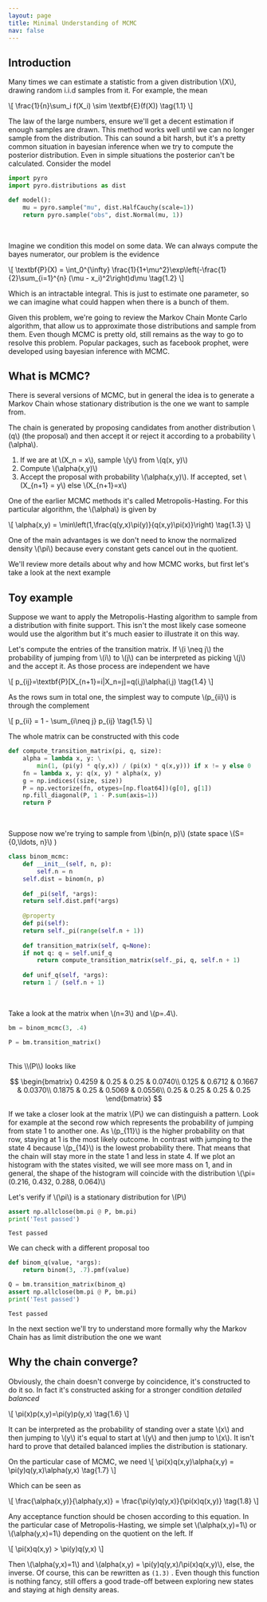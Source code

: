 ```yaml
---
layout: page
title: Minimal Understanding of MCMC
nav: false
---
```

<link rel="stylesheet" href="/assets/css/main.css"/>

## Introduction

Many times we can estimate a statistic from a given distribution \\(X\\),
drawing random i.i.d samples from it. For example, the mean

\\[
\frac{1}{n}\sum_i f(X_i) \sim \textbf{E}(f(X))
\tag{1.1}
\\]

The law of the large numbers, ensure we'll get a decent estimation if enough
samples are drawn. This method works well until we can no longer sample from
the distribution. This can sound a bit harsh, but it's a pretty common
situation in bayesian inference when we try to compute the posterior
distribution. Even in simple situations the posterior can't be calculated.
Consider the model

```python
import pyro
import pyro.distributions as dist

def model(): 
    mu = pyro.sample("mu", dist.HalfCauchy(scale=1)) 
    return pyro.sample("obs", dist.Normal(mu, 1)) 
```
<br>

Imagine we condition this model on some data. We can always compute the bayes
numerator, our problem is the evidence


\\[
\textbf{P}(X) = \int_0^{\infty}
\frac{1}{1+\mu^2}\exp\left(-\frac{1}{2}\sum_{i=1}^{n} (\mu - x_i)^2\right)d\mu
\tag{1.2}
\\]

Which is an intractable integral. This is just to estimate one parameter, so we
can imagine what could happen when there is a bunch of them.

Given this problem, we're going to review the Markov Chain Monte Carlo
algorithm, that allow us to approximate those distributions and sample from
them. Even though MCMC is pretty old, still remains as the way to go to resolve
this problem. Popular packages, such as facebook prophet, were developed using
bayesian inference with MCMC.

## What is MCMC?

There is several versions of MCMC, but in general the idea is to generate a
Markov Chain whose stationary distribution is the one we want to sample
from. 

The chain is generated by proposing candidates from another distribution
\\(q\\) (the proposal) and then accept it or reject it according to a
probability \\(\alpha\\).

1. If we are at \\(X_n = x\\), sample \\(y\\) from \\(q(x, y)\\)
2. Compute \\(\alpha(x,y)\\) 
3. Accept the proposal with probability \\(\alpha(x,y)\\). If accepted, set
\\(X_{n+1} = y\\) else \\(X_{n+1}=x\\)

One of the earlier MCMC methods it's called Metropolis-Hasting. For this 
particular algorithm, the \\(\alpha\\) is given by

\\[
\alpha(x,y) = \min\left(1,\frac{q(y,x)\pi(y)}{q(x,y)\pi(x)}\right)
\tag{1.3}
\\]

One of the main advantages is we don't need to know the normalized density
\\(\pi\\) because every constant gets cancel out in the quotient.

We'll review more details about why and how MCMC works, but first let's take a
look at the next example

## Toy example
Suppose we want to apply the Metropolis-Hasting algorithm to sample from a
distribution with finite support. This isn't the most likely case someone would
use the algorithm but it's much easier to illustrate it on this way.

Let's compute the entries of the transition matrix.  If \\(i \neq j\\) the
probability of jumping from \\(i\\) to \\(j\\) can be interpreted as picking
\\(j\\) and the accept it. As those process are independent we have

\\[
p_{ij}=\textbf{P}[X_{n+1}=i|X_n=j]=q(i,j)\alpha(i,j)
\tag{1.4}
\\]

As the rows sum in total one, the simplest way to compute \\(p_{ii}\\) is through
the complement 

\\[
p_{ii} = 1 - \sum_{i\neq j} p_{ij}
\tag{1.5}
\\]

The whole matrix can be constructed with this code

```python
def compute_transition_matrix(pi, q, size):
    alpha = lambda x, y: \
        min(1, (pi(y) * q(y,x)) / (pi(x) * q(x,y))) if x != y else 0
    fn = lambda x, y: q(x, y) * alpha(x, y)  
    g = np.indices((size, size))
    P = np.vectorize(fn, otypes=[np.float64])(g[0], g[1])
    np.fill_diagonal(P, 1 - P.sum(axis=1))
    return P
```
<br>

Suppose now we're trying to sample from \\(bin(n, p)\\) (state space
\\(S=\{0,\ldots, n\}\\) )

```python
class binom_mcmc:
    def __init__(self, n, p):
        self.n = n
	self.dist = binom(n, p)
		  
    def _pi(self, *args):
	return self.dist.pmf(*args)
				       
    @property
    def pi(self):
	return self._pi(range(self.n + 1))
	     
    def transition_matrix(self, q=None):
	if not q: q = self.unif_q
        return compute_transition_matrix(self._pi, q, self.n + 1)
		
    def unif_q(self, *args):
	return 1 / (self.n + 1)
```
<br>

Take a look at the matrix when \\(n=3\\) and \\(p=.4\\).

```python
bm = binom_mcmc(3, .4)

P = bm.transition_matrix()
```
<br>
This \\(P\\) looks like 

$$
\begin{bmatrix}
0.4259 & 0.25 & 0.25 & 0.0740\\
0.125 & 0.6712 & 0.1667 & 0.0370\\
0.1875 & 0.25 & 0.5069 & 0.0556\\
0.25 & 0.25 & 0.25 & 0.25
\end{bmatrix}
$$

If we take a closer look at the matrix \\(P\\) we can distinguish a pattern.
Look for example at the second row which represents the probability of jumping
from state 1 to another one.  As \\(p_{11}\\) is the higher probability on that
row, staying at 1 is the most likely outcome. In contrast with jumping to the
state 4 because \\(p_{14}\\) is the lowest probability there. That means that
the chain will stay more in the state 1 and less in state 4. If we plot an
histogram with the states visited, we will see more mass on 1, and in general,
the shape of the histogram will coincide with the distribution \\(\pi=\(0.216,
0.432, 0.288, 0.064)\\)

Let's verify if \\(\pi\\) is a stationary distribution for \\(P\\)

```python
assert np.allclose(bm.pi @ P, bm.pi)
print('Test passed')
```
`Test passed`

We can check with a different proposal too

```python
def binom_q(value, *args):
    return binom(3, .7).pmf(value)

Q = bm.transition_matrix(binom_q)
assert np.allclose(bm.pi @ P, bm.pi)
print('Test passed')
```
`Test passed`

In the next section we'll try to understand more formally why the Markov Chain
has as limit distribution the one we want

## Why the chain converge?

Obviously, the chain doesn't converge by coincidence, it's constructed to do it
so. In fact it's constructed asking for a stronger condition *detailed
balanced* 

\\[
\pi(x)p(x,y)=\pi(y)p(y,x)
\tag{1.6}
\\]

It can be interpreted as the probability of standing over a state \\(x\\) and
then jumping to \\(y\\) it's equal to start at \\(y\\) and then jump to
\\(x\\). It isn't hard to prove that detailed balanced implies the distribution
is stationary. 

On the particular case of MCMC, we need
\\[
\pi(x)q(x,y)\alpha(x,y) = \pi(y)q(y,x)\alpha(y,x)
\tag{1.7}
\\]

Which can be seen as 

\\[
\frac{\alpha(x,y)}{\alpha(y,x)} = \frac{\pi(y)q(y,x)}{\pi(x)q(x,y)}
\tag{1.8}
\\]

Any acceptance function should be chosen according to this equation. In the
particular case of Metropolis-Hasting, we simple set \\(\alpha(x,y)=1\\) or
\\(\alpha(y,x)=1\\) depending on the quotient on the left. If

\\[
\pi(x)q(x,y) > \pi(y)q(y,x)
\\]

Then \\(\alpha(y,x)=1\\) and \\(alpha(x,y) = \pi(y)q(y,x)/\pi(x)q(x,y)\\),
else, the inverse. Of course, this can be rewritten as `(1.3)` . Even though this
function is nothing fancy, still offers a good trade-off between exploring new
states and staying at high density areas.
